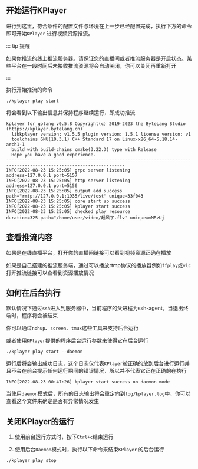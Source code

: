 ## 开始运行KPlayer

进行到这里，符合条件的配置文件与环境在上一步已经配置完成，执行下方的命令即可开始`KPlayer` 进行视频资源推流。

::: tip 提醒

如果你推流的线上推流服务器。请保证您的直播间或者推流服务器是开启状态。某些平台在一段时间后未接收推流资源将会自动关闭，你可以关闭再重新打开

:::



执行开始推流的命令

``` shell
./kplayer play start
```

将会看到以下输出信息并保持程序继续运行，即成功推流

```shell
kplayer for golang v0.5.8 Copyright(c) 2019-2023 the ByteLang Studio (https://kplayer.bytelang.cn)
  libkplayer version: v1.5.5 plugin version: 1.5.1 license version: v1
  toolchains GNU(10.3.1) C++ Standard 17 on Linux-x86_64-5.18.14-arch1-1
  build with build-chains cmake(3.22.3) type with Release
  Hope you have a good experience.
-------------------------------------------------------------------------------------------------------------------
INFO[2022-08-23 15:25:05] grpc server listening                         address=127.0.0.1 port=5157
INFO[2022-08-23 15:25:05] http server listening                         address=127.0.0.1 port=5156
INFO[2022-08-23 15:25:05] output add success                            path="rmtp://127.0.0.1:1935/live/test" unique=33f043
INFO[2022-08-23 15:25:05] core start up success
INFO[2022-08-23 15:25:05] kplayer start success
INFO[2022-08-23 15:25:05] checked play resource                         duration=325 path="/home/user/video/起风了.flv" unique=mMRzUj
```



## 查看推流内容

如果是在线直播平台，打开你的直播间链接可以看到视频资源正确在播放

如果是自己搭建的推流服务端，通过可以播放rtmp协议的播放器例如`ffplay`或`vlc`打开推流链接可以查看到资源播放情况



## 如何在后台执行

默认情况下通过`ssh`进入到服务器中，当前程序的父进程为ssh-agent。当退出终端时，程序将会被结束

你可以通过`nohup`、`screen`、`tmux`这些工具来支持后台运行



或者使用`KPlayer`提供的程序后台运行参数来使得它在后台运行

```shell
./kplayer play start --daemon
```

运行后将会输出成功日志，这个日志仅代表`KPlayer`被正确的放到后台进行运行并且不会在前台提示任何运行期间的错误情况，所以并不代表它正在正确的在执行

```shell
INFO[2022-08-23 00:47:26] kplayer start success on daemon mode
```

当使用`daemon`模式后，所有的日志输出将会重定向到`log/kplayer.log`中，你可以查看这个文件来确定是否有异常情况发生



## 关闭KPlayer的运行

1. 使用前台运行方式时，按下`Ctrl+c`结束运行

   

2. 使用后台`Daemon`模式时，执行以下命令来结束`KPlayer` 的后台运行

```shell
./kplayer play stop
```

